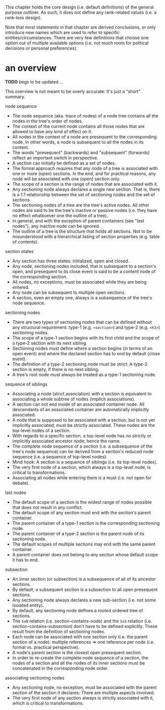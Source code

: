 
This chapter holds the core design (i.e. default definitions) of the general
purpose outliner. As such, it does not define any rank-related values (i.e.
a rank-less design).

Note that most statements in that chapter are derived conclusions, or only
introduce new names which are used to refer to specific entities/circumstances.
There are very few definitions that choose one option out of multiple available
options (i.e. not much room for political decisions or personal preferences).

<!-- ======================================================================= -->
# an overview

**TODO**
begs to be updated ...

This overview is not meant to be overly accurate: It's just a "short" summary.

node sequence

* The node sequence (aka. trace of nodes) of a node tree contains all the
  nodes in the tree's order of nodes.
* The context of the current node contains all those nodes that are allowed to
  have any kind of effect on it.
* All nodes in the context of a node are presequent to the corresponding node.
  In other words, a node is subsequent to all the nodes in its context.
* The words "presequent" (backwards) and "subsequent" (forwards) reflect an
  important switch in perspective.
* A section can initially be defined as a set of nodes.
* The formal approach requires that any node of a tree is associated with one
  or more (open) sections. In the end, and for practical reasons, any node will
  be associated with one (open) section only.
* The scope of a section is the range of nodes that are associated with it.
* Any sectioning node always declares a single new section. That is, there is a
  1:1 relationship between the set of sectioning nodes and the set of sections.
* The sectioning nodes of a tree are the tree's active nodes. All other nodes
  are said to be the tree's inactive or passive nodes (i.e. they have no effect
  whatsoever one the outline of a tree).
* In general, and with the exception of parent containers (see "last nodes"),
  any inactive node can be ignored.
* The outline of a tree is the structure that holds all sections. Not to
  be misunderstood with a hierarchical listing of section properties (e.g.
  table of contents).

section states

* Any section has three states: initialized, open and closed.
* Any node, sectioning nodes included, that is subsequent to a section's open,
  and presequent to its close event is said to be a content node of the
  corresponding section.
* All nodes, no exceptions, must be associated while they are being entered.
* Any node can be subsequent to multiple open sections.
* A section, even an empty one, always is a subsequence of the tree's node
  sequence.

sectioning nodes

* There are two types of sectioning nodes that can be defined without any
  structural requirement: type-1 (e.g. `<section>`) and type-2 (e.g. `<h1>`)
  sectioning nodes.
* The scope of a type-1 section begins with its first child and the scope of
  a type-2 section with its next sibling.
* Sectioning nodes must define where a section begins (in terms of an open
  event) and where the declared section has to end by default (close event).
* The definition of a type-2 sectioning node must be strict:
  A type-2 section is empty, if there is no next sibling.
* A tree's root node must always be treated as a type-1 sectioning node.

sequence of siblings

* Associating a node (strict association) with a section is equivalent to
  associating a whole subtree of nodes (implicit associations).
* A section can not end inside of an associated container node. All descendants
  of an associated container are automatically implicitly associated.
* A node that is supposed to be associated with a section, but is not yet
  implicitly associated, must be strictly associated. These nodes are the
  top-level nodes of a section.
* With regards to a specific section, a top-level node has no strictly or
  implicitly associated ancestor node; hence the name.
* The complete node sequence of a section (i.e. a subsequence of the tree's
  node sequence) can be derived from a section's reduced node sequence (i.e.
  a sequence of top-level nodes).
* Mind hook: A section is a sequence of siblings (i.e. its top-level nodes).
* The very first node of a section, which always is a top-level node, is
  critical to transformations.
* Associating all nodes while entering them is a must
  (i.e. not open for debate).

last nodes

* The default scope of a section is the widest range of nodes possible that does
  not result in any conflict.
* The default scope of any section must end with the section's parent container.
* The parent container of a type-1 section is the corresponding sectioning node.
* The parent container of a type-2 section is the parent node of its sectioning
  node.
* The default scopes of multiple sections may end with the same parent container.
* A parent container does not belong to any section whose default scope it has
  to end.

subsection

* An inner section (or subsection) is a subsequence of all of its ancestor
  sections.
* By default, a subsequent section is a subsection to all open presequent
  sections.
* Any sectioning node always declares a new sub-section
  (i.e. not some isolated entity).
* By default, any sectioning node defines a rooted ordered tree of sections.
* The `SxN` relation (i.e. section-contains-node) and the `SxS` relation (i.e.
  section-contains-subsection) don't have to be defined explicitly.
  These result from the definition of sectioning nodes.
* Each node can be associated with one section only (i.e. the parent section
  of a node): multiple references => one reference per node (i.e. formal vs.
  practical perspective).
* A node's parent section is the closest open presequent section.
* In order to re-create the complete node sequence of a section, the nodes
  of a section and all the nodes of its inner sections must be concatenated
  in the corresponding node order.

associating sectioning nodes

* Any sectioning node, no exception, must be associated with the parent
  section of the section it declares: There are multiple aspects involved.
* The very first node of any section always is strictly associated with it,
  which is critical to transformations.
